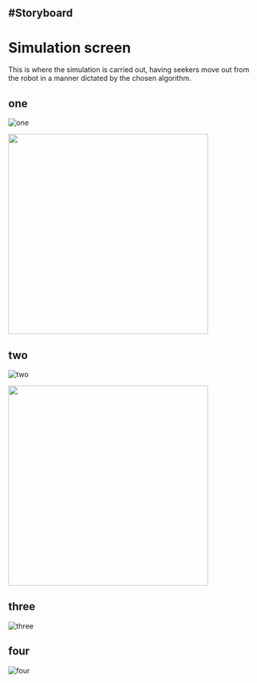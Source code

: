 #Storyboard
  - 
# Simulation screen

This is where the simulation is carried out, having seekers move out from the
robot in a manner dictated by the chosen algorithm.


## one



![one](https://raw.githubusercontent.com/geo7/vrbh_sim/develop/documentation/imgs/robo1.png ) 


<img src="https://raw.githubusercontent.com/geo7/vrbh_sim/develop/documentation/imgs/robo1.png" data-canonical-src="https://raw.githubusercontent.com/geo7/vrbh_sim/develop/documentation/imgs/robo1.png" width="400" height="400" />


## two

![two](https://raw.githubusercontent.com/geo7/vrbh_sim/develop/documentation/imgs/robo2.png)

<img src="
https://raw.githubusercontent.com/geo7/vrbh_sim/develop/documentation/imgs/robo2.png" 
data-canonical-src="
https://raw.githubusercontent.com/geo7/vrbh_sim/develop/documentation/imgs/robo2.png" 
width="400" height="400" />

## three

![three](https://raw.githubusercontent.com/geo7/vrbh_sim/develop/documentation/imgs/robo3.png)

## four

![four](https://raw.githubusercontent.com/geo7/vrbh_sim/develop/documentation/imgs/robo4.png)

